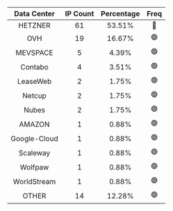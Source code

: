 | Data Center | IP Count | Percentage | Freq |
|:------------:|:--------:|:-----------:|:-----:|
| HETZNER | 61 | 53.51% | 🔴 |
| OVH | 19 | 16.67% | 🟢 |
| MEVSPACE | 5 | 4.39% | 🟢 |
| Contabo | 4 | 3.51% | 🟢 |
| LeaseWeb | 2 | 1.75% | 🟢 |
| Netcup | 2 | 1.75% | 🟢 |
| Nubes | 2 | 1.75% | 🟢 |
| AMAZON | 1 | 0.88% | 🟢 |
| Google-Cloud | 1 | 0.88% | 🟢 |
| Scaleway | 1 | 0.88% | 🟢 |
| Wolfpaw | 1 | 0.88% | 🟢 |
| WorldStream | 1 | 0.88% | 🟢 |
| OTHER | 14 | 12.28% | 🟢 |